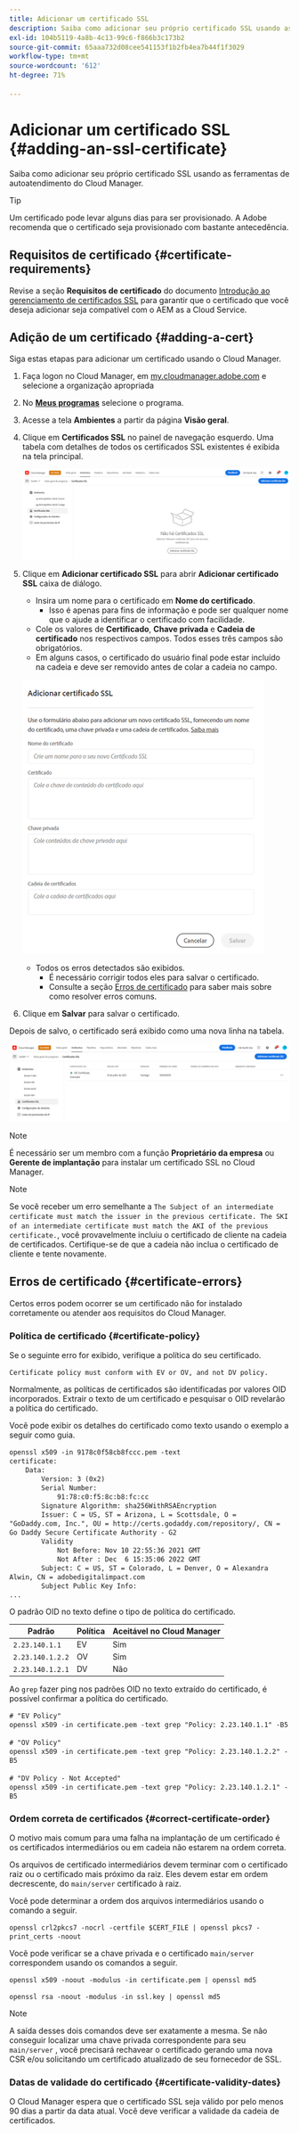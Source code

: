 ```yaml
---
title: Adicionar um certificado SSL
description: Saiba como adicionar seu próprio certificado SSL usando as ferramentas de autoatendimento do Cloud Manager.
exl-id: 104b5119-4a8b-4c13-99c6-f866b3c173b2
source-git-commit: 65aaa732d08cee541153f1b2fb4ea7b44f1f3029
workflow-type: tm+mt
source-wordcount: '612'
ht-degree: 71%

---
```


# Adicionar um certificado SSL {#adding-an-ssl-certificate}

Saiba como adicionar seu próprio certificado SSL usando as ferramentas de autoatendimento do Cloud Manager.

>[!TIP]
>
>Um certificado pode levar alguns dias para ser provisionado. A Adobe recomenda que o certificado seja provisionado com bastante antecedência.

## Requisitos de certificado {#certificate-requirements}

Revise a seção **Requisitos de certificado** do documento [Introdução ao gerenciamento de certificados SSL](/help/implementing/cloud-manager/managing-ssl-certifications/introduction.md#requirements) para garantir que o certificado que você deseja adicionar seja compatível com o AEM as a Cloud Service.

## Adição de um certificado {#adding-a-cert}

Siga estas etapas para adicionar um certificado usando o Cloud Manager.

1. Faça logon no Cloud Manager, em [my.cloudmanager.adobe.com](https://my.cloudmanager.adobe.com/) e selecione a organização apropriada

1. No **[Meus programas](/help/implementing/cloud-manager/getting-access-to-aem-in-cloud/editing-programs.md#my-programs)** selecione o programa.

1. Acesse a tela **Ambientes** a partir da página **Visão geral**.

1. Clique em **Certificados SSL** no painel de navegação esquerdo. Uma tabela com detalhes de todos os certificados SSL existentes é exibida na tela principal.

   ![Adição de um certificado SSL](/help/implementing/cloud-manager/assets/ssl/ssl-cert-1.png)

1. Clique em **Adicionar certificado SSL** para abrir **Adicionar certificado SSL** caixa de diálogo.

   * Insira um nome para o certificado em **Nome do certificado**.
      * Isso é apenas para fins de informação e pode ser qualquer nome que o ajude a identificar o certificado com facilidade.
   * Cole os valores de **Certificado**, **Chave privada** e **Cadeia de certificado** nos respectivos campos. Todos esses três campos são obrigatórios.
   * Em alguns casos, o certificado do usuário final pode estar incluído na cadeia e deve ser removido antes de colar a cadeia no campo.

   ![Caixa de diálogo Adicionar certificado SSL](/help/implementing/cloud-manager/assets/ssl/ssl-cert-02.png)

   * Todos os erros detectados são exibidos.
      * É necessário corrigir todos eles para salvar o certificado.
      * Consulte a seção [Erros de certificado](#certificate-errors) para saber mais sobre como resolver erros comuns.

1. Clique em **Salvar** para salvar o certificado.

Depois de salvo, o certificado será exibido como uma nova linha na tabela.

![Certificado SSL salvo](/help/implementing/cloud-manager/assets/ssl/ssl-cert-3.png)

>[!NOTE]
>
>É necessário ser um membro com a função **Proprietário da empresa** ou **Gerente de implantação** para instalar um certificado SSL no Cloud Manager.

>[!NOTE]
>
>Se você receber um erro semelhante a `The Subject of an intermediate certificate must match the issuer in the previous certificate. The SKI of an intermediate certificate must match the AKI of the previous certificate.`, você provavelmente incluiu o certificado de cliente na cadeia de certificados. Certifique-se de que a cadeia não inclua o certificado de cliente e tente novamente.

## Erros de certificado {#certificate-errors}

Certos erros podem ocorrer se um certificado não for instalado corretamente ou atender aos requisitos do Cloud Manager.

### Política de certificado {#certificate-policy}

Se o seguinte erro for exibido, verifique a política do seu certificado.

```text
Certificate policy must conform with EV or OV, and not DV policy.
```

Normalmente, as políticas de certificados são identificadas por valores OID incorporados. Extrair o texto de um certificado e pesquisar o OID revelarão a política do certificado.

Você pode exibir os detalhes do certificado como texto usando o exemplo a seguir como guia.

```text
openssl x509 -in 9178c0f58cb8fccc.pem -text
certificate:
    Data:
        Version: 3 (0x2)
        Serial Number:
            91:78:c0:f5:8c:b8:fc:cc
        Signature Algorithm: sha256WithRSAEncryption
        Issuer: C = US, ST = Arizona, L = Scottsdale, O = "GoDaddy.com, Inc.", OU = http://certs.godaddy.com/repository/, CN = Go Daddy Secure Certificate Authority - G2
        Validity
            Not Before: Nov 10 22:55:36 2021 GMT
            Not After : Dec  6 15:35:06 2022 GMT
        Subject: C = US, ST = Colorado, L = Denver, O = Alexandra Alwin, CN = adobedigitalimpact.com
        Subject Public Key Info:
...
```

O padrão OID no texto define o tipo de política do certificado.

| Padrão | Política | Aceitável no Cloud Manager |
|---|---|---|
| `2.23.140.1.1` | EV | Sim |
| `2.23.140.1.2.2` | OV | Sim |
| `2.23.140.1.2.1` | DV | Não |

Ao `grep` fazer ping nos padrões OID no texto extraído do certificado, é possível confirmar a política do certificado.

```shell
# "EV Policy"
openssl x509 -in certificate.pem -text grep "Policy: 2.23.140.1.1" -B5

# "OV Policy"
openssl x509 -in certificate.pem -text grep "Policy: 2.23.140.1.2.2" -B5

# "DV Policy - Not Accepted"
openssl x509 -in certificate.pem -text grep "Policy: 2.23.140.1.2.1" -B5
```

### Ordem correta de certificados {#correct-certificate-order}

O motivo mais comum para uma falha na implantação de um certificado é os certificados intermediários ou em cadeia não estarem na ordem correta.

Os arquivos de certificado intermediários devem terminar com o certificado raiz ou o certificado mais próximo da raiz. Eles devem estar em ordem decrescente, do `main/server` certificado à raiz.

Você pode determinar a ordem dos arquivos intermediários usando o comando a seguir.

```shell
openssl crl2pkcs7 -nocrl -certfile $CERT_FILE | openssl pkcs7 -print_certs -noout
```

Você pode verificar se a chave privada e o certificado `main/server` correspondem usando os comandos a seguir.

```shell
openssl x509 -noout -modulus -in certificate.pem | openssl md5
```

```shell
openssl rsa -noout -modulus -in ssl.key | openssl md5
```

>[!NOTE]
>
>A saída desses dois comandos deve ser exatamente a mesma. Se não conseguir localizar uma chave privada correspondente para seu `main/server` , você precisará rechavear o certificado gerando uma nova CSR e/ou solicitando um certificado atualizado de seu fornecedor de SSL.

### Datas de validade do certificado {#certificate-validity-dates}

O Cloud Manager espera que o certificado SSL seja válido por pelo menos 90 dias a partir da data atual. Você deve verificar a validade da cadeia de certificados.
